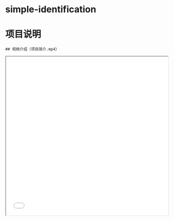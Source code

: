 # simple-identification
# 项目说明



	## 视频介绍（项目简介.mp4）

<iframe height=498 width=510 src="./项目简介.mp4">





## 使用技术

- 整体结构：前后端不分离，将原有的html文件转成了jsp文件

 ### 后端

	- Java（Maven + Spring + SpringMVC + Mybatis）

### 前端（simple-identification/helpwebsite03/src/main/webapp）

- html + css +javascript
- vue 非单文件组件
- Bootstrap4 + Layui



## 项目结构

![系统功能结构图](E:\Desktop\毕业设计\相关图片\系统功能结构图.png)



## 算法思想

- 简单描述：权值算法
- 完整表述：基于以恩格尔系数为主，贫困认定材料，师生评分多种权值，不同权重结合的贫困生智能认定办法





# 数据库

- 路径： simple-identification/helpwebsite03/helpwebsite.sql



## E-R图

![数据库-实体关系ER图](E:\Desktop\毕业设计\相关图片\数据库\数据库-实体关系ER图.png)

